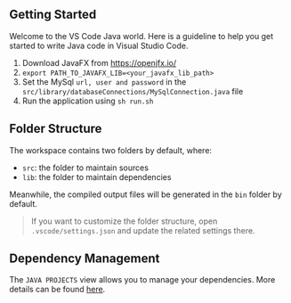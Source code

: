 ## Getting Started

Welcome to the VS Code Java world. Here is a guideline to help you get started to write Java code in Visual Studio Code.

1. Download JavaFX from https://openjfx.io/
2. ```export PATH_TO_JAVAFX_LIB=<your_javafx_lib_path>```
3. Set the MySql ```url, user and password``` in the `src/library/databaseConnections/MySqlConnection.java` file
3. Run the application using ```sh run.sh```

## Folder Structure

The workspace contains two folders by default, where:

- `src`: the folder to maintain sources
- `lib`: the folder to maintain dependencies

Meanwhile, the compiled output files will be generated in the `bin` folder by default.

> If you want to customize the folder structure, open `.vscode/settings.json` and update the related settings there.

## Dependency Management

The `JAVA PROJECTS` view allows you to manage your dependencies. More details can be found [here](https://github.com/microsoft/vscode-java-dependency#manage-dependencies).
